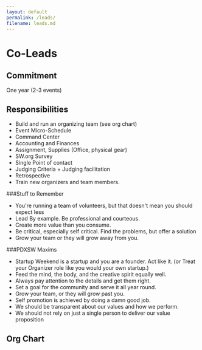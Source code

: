 ```yaml
---
layout: default
permalink: /leads/
filename: leads.md
---
```


Co-Leads
===
Commitment
---
One year (2-3 events)

Responsibilities
---
* Build and run an organizing team (see org chart)
* Event Micro-Schedule
* Command Center
* Accounting and Finances
* Assignment, Supplies (Office, physical gear)
* SW.org Survey
* Single Point of contact
* Judging Criteria + Judging facilitation
* Retrospective
* Train new organizers and team members.

###Stuff to Remember
* You're running a team of volunteers, but that doesn't mean you should expect less
* Lead By example. Be professional and courteous.
* Create more value than you consume.
* Be critical, especially self critical. Find the problems, but offer a solution
* Grow your team or they will grow away from you.

###PDXSW Maxims
* Startup Weekend is a startup and you are a founder. Act like it. (or Treat your Organizer role like you would your own startup.)
* Feed the mind, the body, and the creative spirit equally well. 
* Always pay attention to the details and get them right.
* Set a goal for the community and serve it all year round.
* Grow your team, or they will grow past you.
* Self promotion is achieved by doing a damn good job.
* We should be transparent about our values and how we perform.
* We should not rely on just a single person to deliver our value proposition



Org Chart
---

